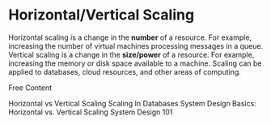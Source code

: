 # Horizontal/Vertical Scaling

Horizontal scaling is a change in the **number** of a resource. For example, increasing the number of virtual machines processing messages in a queue. Vertical scaling is a change in the **size/power** of a resource. For example, increasing the memory or disk space available to a machine. Scaling can be applied to databases, cloud resources, and other areas of computing.

<ResourceGroupTitle>Free Content</ResourceGroupTitle>

<BadgeLink colorScheme='yellow' badgeText='Read' href='https://touchstonesecurity.com/horizontal-vs-vertical-scaling-what-you-need-to-know/'>Horizontal vs Vertical Scaling</BadgeLink>
<BadgeLink colorScheme='yellow' badgeText='Read' href='https://www.geeksforgeeks.org/horizontal-and-vertical-scaling-in-databases/'>Scaling In Databases</BadgeLink>
<BadgeLink badgeText='Watch' href='https://youtu.be/xpDnVSmNFX0'>System Design Basics: Horizontal vs. Vertical Scaling</BadgeLink>
<BadgeLink badgeText='Watch' href='https://www.youtube.com/watch?v=Y-Gl4HEyeUQ'>System Design 101</BadgeLink>
